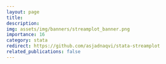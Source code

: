 ```yaml
---
layout: page
title: 
description: 
img: assets/img/banners/streamplot_banner.png
importance: 16
category: stata
redirect: https://github.com/asjadnaqvi/stata-streamplot
related_publications: false
---
```


